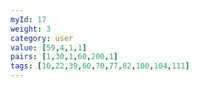 ```yaml
---
myId: 17
weight: 3
category: user
value: [59,4,1,1]
pairs: [1,30,1,60,200,1]
tags: [10,22,39,60,70,77,82,100,104,111]
---
```

